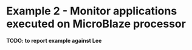 # Example 2 - Monitor applications executed on MicroBlaze processor #
**TODO: to report example against Lee**
